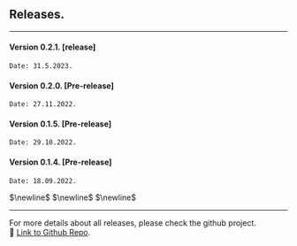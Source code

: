 ## Releases.
---

#### Version 0.2.1. [release]
   
    Date: 31.5.2023.
   
#### Version 0.2.0. [Pre-release]
   
    Date: 27.11.2022.
   
#### Version 0.1.5. [Pre-release]
 
    Date: 29.10.2022.
   
#### Version 0.1.4. [Pre-release]

    Date: 18.09.2022.

$\newline$ 
$\newline$ 
$\newline$ 

---
   
 For more details about all releases, please check the github project.
<br>
:link: [Link to Github Repo](https://github.com/AmedBrook/Pulp_MILP-Hybrid-Energy-Optimization).



